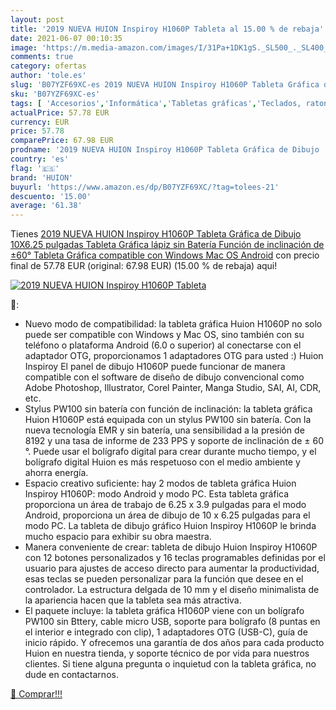 ```yaml
---
layout: post
title: '2019 NUEVA HUION Inspiroy H1060P Tableta al 15.00 % de rebaja'
date: 2021-06-07 00:10:35
image: 'https://m.media-amazon.com/images/I/31Pa+1DK1gS._SL500_._SL400_.jpg'
comments: true
category: ofertas
author: 'tole.es'
slug: 'B07YZF69XC-es 2019 NUEVA HUION Inspiroy H1060P Tableta Gráfica de Dibujo...'
sku: 'B07YZF69XC-es'
tags: [ 'Accesorios','Informática','Tabletas gráficas','Teclados, ratones y periféricos de entrada','huion','lápiz', ]
actualPrice: 57.78 EUR
currency: EUR
price: 57.78
comparePrice: 67.98 EUR
prodname: '2019 NUEVA HUION Inspiroy H1060P Tableta Gráfica de Dibujo  10X6.25 pulgadas Tableta Gráfica  lápiz sin Batería  Función de inclinación de ±60°  Tableta Gráfica compatible con Windows  Mac OS  Android'
country: 'es'
flag: '🇪🇸'
brand: 'HUION'
buyurl: 'https://www.amazon.es/dp/B07YZF69XC/?tag=tolees-21'
descuento: '15.00'
average: '61.38'
---
```


Tienes [2019 NUEVA HUION Inspiroy H1060P Tableta Gráfica de Dibujo  10X6.25 pulgadas Tableta Gráfica  lápiz sin Batería  Función de inclinación de ±60°  Tableta Gráfica compatible con Windows  Mac OS  Android](https://www.amazon.es/dp/B07YZF69XC/?tag=tolees-21) con precio final de  57.78 EUR (original: 67.98 EUR) (15.00 %  de rebaja) aqui!

[![2019 NUEVA HUION Inspiroy H1060P Tableta](https://m.media-amazon.com/images/I/31Pa+1DK1gS._SL500_._SL400_.jpg)](https://www.amazon.es/dp/B07YZF69XC/?tag=tolees-21)

🔎:

- Nuevo modo de compatibilidad: la tableta gráfica Huion H1060P no solo puede ser compatible con Windows y Mac OS, sino también con su teléfono o plataforma Android (6.0 o superior) al conectarse con el adaptador OTG, proporcionamos 1 adaptadores OTG para usted :) Huion Inspiroy El panel de dibujo H1060P puede funcionar de manera compatible con el software de diseño de dibujo convencional como Adobe Photoshop, Illustrator, Corel Painter, Manga Studio, SAI, AI, CDR, etc.
- Stylus PW100 sin batería con función de inclinación: la tableta gráfica Huion H1060P está equipada con un stylus PW100 sin batería. Con la nueva tecnología EMR y sin batería, una sensibilidad a la presión de 8192 y una tasa de informe de 233 PPS y soporte de inclinación de ± 60 °. Puede usar el bolígrafo digital para crear durante mucho tiempo, y el bolígrafo digital Huion es más respetuoso con el medio ambiente y ahorra energía.
- Espacio creativo suficiente: hay 2 modos de tableta gráfica Huion Inspiroy H1060P: modo Android y modo PC. Esta tableta gráfica proporciona un área de trabajo de 6.25 x 3.9 pulgadas para el modo Android, proporciona un área de dibujo de 10 x 6.25 pulgadas para el modo PC. La tableta de dibujo gráfico Huion Inspiroy H1060P le brinda mucho espacio para exhibir su obra maestra.
- Manera conveniente de crear: tableta de dibujo Huion Inspiroy H1060P con 12 botones personalizados y 16 teclas programables definidas por el usuario para ajustes de acceso directo para aumentar la productividad, esas teclas se pueden personalizar para la función que desee en el controlador. La estructura delgada de 10 mm y el diseño minimalista de la apariencia hacen que la tableta sea más atractiva.
- El paquete incluye: la tableta gráfica H1060P viene con un bolígrafo PW100 sin Bttery, cable micro USB, soporte para bolígrafo (8 puntas en el interior e integrado con clip), 1 adaptadores OTG (USB-C), guía de inicio rápido. Y ofrecemos una garantía de dos años para cada producto Huion en nuestra tienda, y soporte técnico de por vida para nuestros clientes. Si tiene alguna pregunta o inquietud con la tableta gráfica, no dude en contactarnos.

[🛒 Comprar!!!](https://www.amazon.es/dp/B07YZF69XC/?tag=tolees-21)
